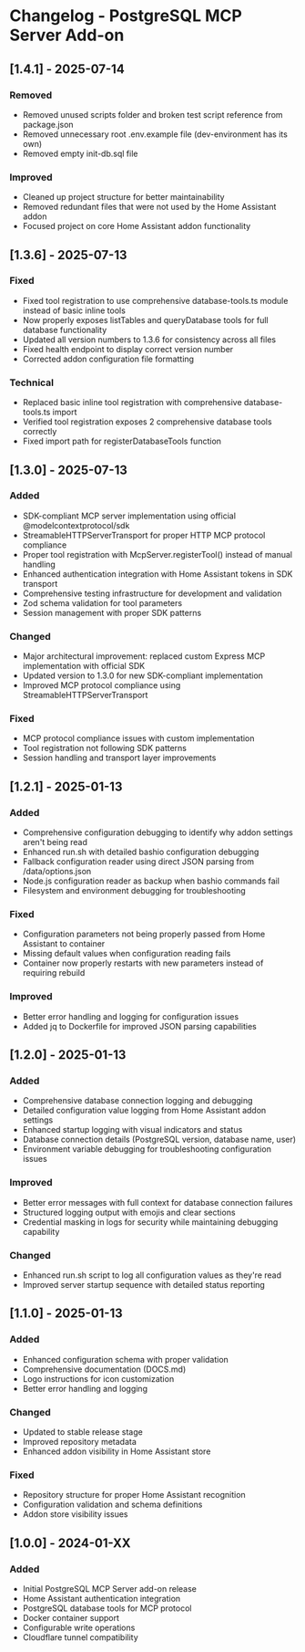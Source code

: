 # Changelog - PostgreSQL MCP Server Add-on

## [1.4.1] - 2025-07-14

### Removed
- Removed unused scripts folder and broken test script reference from package.json
- Removed unnecessary root .env.example file (dev-environment has its own)
- Removed empty init-db.sql file

### Improved
- Cleaned up project structure for better maintainability
- Removed redundant files that were not used by the Home Assistant addon
- Focused project on core Home Assistant addon functionality

## [1.3.6] - 2025-07-13

### Fixed
- Fixed tool registration to use comprehensive database-tools.ts module instead of basic inline tools
- Now properly exposes listTables and queryDatabase tools for full database functionality
- Updated all version numbers to 1.3.6 for consistency across all files
- Fixed health endpoint to display correct version number
- Corrected addon configuration file formatting

### Technical
- Replaced basic inline tool registration with comprehensive database-tools.ts import
- Verified tool registration exposes 2 comprehensive database tools correctly
- Fixed import path for registerDatabaseTools function

## [1.3.0] - 2025-07-13

### Added
- SDK-compliant MCP server implementation using official @modelcontextprotocol/sdk
- StreamableHTTPServerTransport for proper HTTP MCP protocol compliance
- Proper tool registration with McpServer.registerTool() instead of manual handling
- Enhanced authentication integration with Home Assistant tokens in SDK transport
- Comprehensive testing infrastructure for development and validation
- Zod schema validation for tool parameters
- Session management with proper SDK patterns

### Changed
- Major architectural improvement: replaced custom Express MCP implementation with official SDK
- Updated version to 1.3.0 for new SDK-compliant implementation
- Improved MCP protocol compliance using StreamableHTTPServerTransport

### Fixed
- MCP protocol compliance issues with custom implementation
- Tool registration not following SDK patterns
- Session handling and transport layer improvements

## [1.2.1] - 2025-01-13

### Added
- Comprehensive configuration debugging to identify why addon settings aren't being read
- Enhanced run.sh with detailed bashio configuration debugging
- Fallback configuration reader using direct JSON parsing from /data/options.json
- Node.js configuration reader as backup when bashio commands fail
- Filesystem and environment debugging for troubleshooting

### Fixed
- Configuration parameters not being properly passed from Home Assistant to container
- Missing default values when configuration reading fails
- Container now properly restarts with new parameters instead of requiring rebuild

### Improved
- Better error handling and logging for configuration issues
- Added jq to Dockerfile for improved JSON parsing capabilities

## [1.2.0] - 2025-01-13

### Added
- Comprehensive database connection logging and debugging
- Detailed configuration value logging from Home Assistant addon settings
- Enhanced startup logging with visual indicators and status
- Database connection details (PostgreSQL version, database name, user)
- Environment variable debugging for troubleshooting configuration issues

### Improved
- Better error messages with full context for database connection failures
- Structured logging output with emojis and clear sections
- Credential masking in logs for security while maintaining debugging capability

### Changed
- Enhanced run.sh script to log all configuration values as they're read
- Improved server startup sequence with detailed status reporting

## [1.1.0] - 2025-01-13

### Added
- Enhanced configuration schema with proper validation
- Comprehensive documentation (DOCS.md)
- Logo instructions for icon customization
- Better error handling and logging

### Changed
- Updated to stable release stage
- Improved repository metadata
- Enhanced addon visibility in Home Assistant store

### Fixed
- Repository structure for proper Home Assistant recognition
- Configuration validation and schema definitions
- Addon store visibility issues

## [1.0.0] - 2024-01-XX

### Added
- Initial PostgreSQL MCP Server add-on release
- Home Assistant authentication integration
- PostgreSQL database tools for MCP protocol
- Docker container support
- Configurable write operations
- Cloudflare tunnel compatibility
